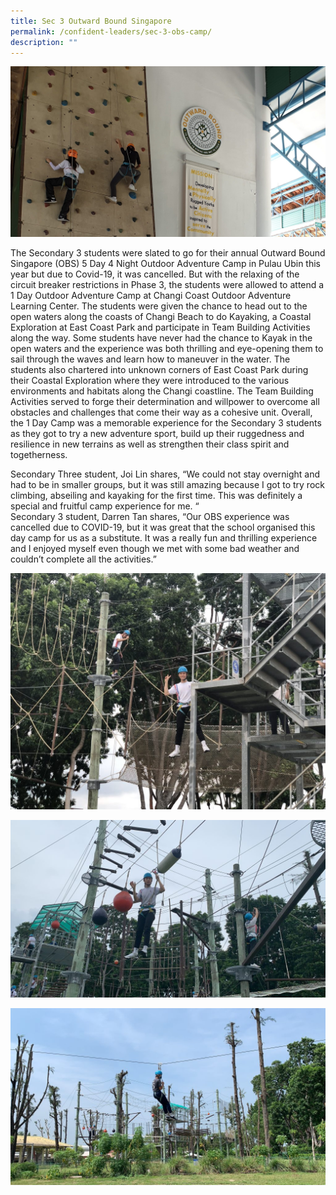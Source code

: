 ```yaml
---
title: Sec 3 Outward Bound Singapore
permalink: /confident-leaders/sec-3-obs-camp/
description: ""
---
```

![](/images/20190423_121423-e1565230713520.jpg)

The Secondary 3 students were slated to go for their annual Outward Bound Singapore (OBS) 5 Day 4 Night Outdoor Adventure Camp in Pulau Ubin this year but due to Covid-19, it was cancelled. But with the relaxing of the circuit breaker restrictions in Phase 3, the students were allowed to attend a 1 Day Outdoor Adventure Camp at Changi Coast Outdoor Adventure Learning Center. The students were given the chance to head out to the open waters along the coasts of Changi Beach to do Kayaking, a Coastal Exploration at East Coast Park and participate in Team Building Activities along the way. Some students have never had the chance to Kayak in the open waters and the experience was both thrilling and eye-opening them to sail through the waves and learn how to maneuver in the water. The students also chartered into unknown corners of East Coast Park during their Coastal Exploration where they were introduced to the various environments and habitats along the Changi coastline. The Team Building Activities served to forge their determination and willpower to overcome all obstacles and challenges that come their way as a cohesive unit. Overall, the 1 Day Camp was a memorable experience for the Secondary 3 students as they got to try a new adventure sport, build up their ruggedness and resilience in new terrains as well as strengthen their class spirit and togetherness.

Secondary Three student, Joi Lin shares, “We could not stay overnight and had to be in smaller groups, but it was still amazing because I got to try rock climbing, abseiling and kayaking for the first time. This was definitely a special and fruitful camp experience for me. “  
Secondary 3 student, Darren Tan shares, “Our OBS experience was cancelled due to COVID-19, but it was great that the school organised this day camp for us as a substitute. It was a really fun and thrilling experience and I enjoyed myself even though we met with some bad weather and couldn’t complete all the activities.”

![](/images/IMG_1309-1024x768.jpg)

![](/images/IMG_9709-1024x576.jpg)

![](/images/IMG_9808-1024x576.jpg)